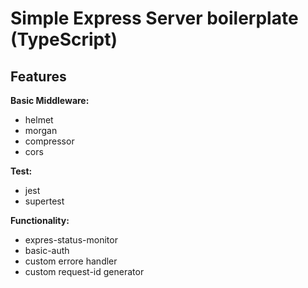# Simple Express Server boilerplate (TypeScript)

## Features

**Basic Middleware:**
- helmet
- morgan
- compressor
- cors

**Test:** 
- jest
- supertest

**Functionality:**
- expres-status-monitor
- basic-auth
- custom errore handler
- custom request-id generator